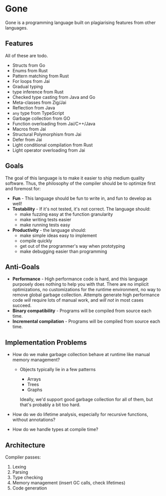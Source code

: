 # Gone
Gone is a programming language built on plagiarising features from other languages.

## Features
All of these are todo.

- Structs from Go
- Enums from Rust
- Pattern matching from Rust
- For loops from Jai
- Gradual typing
- type inference from Rust
- Checked type casting from Java and Go
- Meta-classes from Zig/Jai
- Reflection from Java
- `any` type from TypeScript
- Garbage collection from GO
- Function overloading from Jai/C++/Java
- Macros from Jai
- Structural Polymorphism from Jai
- Defer from Jai
- Light conditional compilation from Rust
- Light operator overloading from Jai

## Goals
The goal of this language is to make it easier to ship medium quality software. Thus,
the philosophy of the compiler should be to optimize first and foremost for:

- **Fun** - This language should be fun to write in, and fun to develop as well!
- **Testability** - If it's not tested, it's not correct. The language should:
  - make fuzzing easy at the function granularity
  - make writing tests easier
  - make running tests easy
- **Productivity** - the language should:
  - make simple ideas easy to implement
  - compile quickly
  - get out of the programmer's way when prototyping
  - make debugging easier than programming

## Anti-Goals
- **Performance** - High performance code is hard, and this language purposely does
  nothing to help you with that. There are no implicit optimizations, no customizations
  for the runtime environment, no way to remove global garbage collection. Attempts
  generate high performance code *will* require lots of manual work, and *will not*
  in most cases succeed.
- **Binary compatibility** - Programs will be compiled from source each time.
- **Incremental compilation** - Programs will be compiled from source each time.

## Implementation Problems
- How do we make garbage collection behave at runtime like manual memory management?
  - Objects typically lie in a few patterns
    - Arrays
    - Trees
    - Graphs

    Ideally, we'd support good garbage collection for all of them, but that's
    probably a bit too hard.

- How do we do lifetime analysis, especially for recursive functions, without annotations?
- How do we handle types at compile time?

## Architecture
Compiler passes:

1. Lexing
2. Parsing
3. Type checking
4. Memory management (insert GC calls, check lifetimes)
5. Code generation
